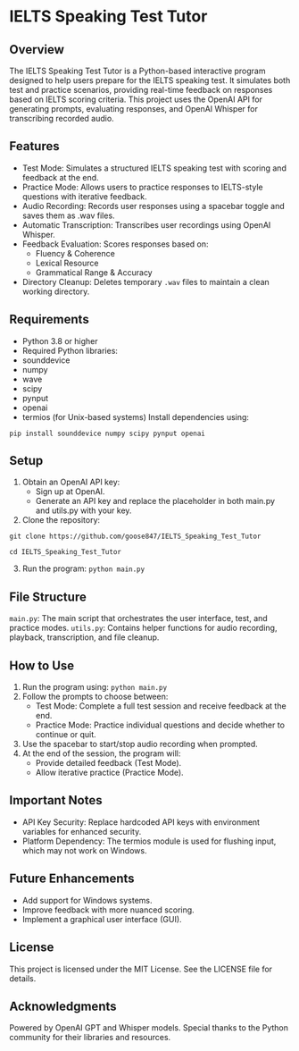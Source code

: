 # IELTS Speaking Test Tutor

## Overview

The IELTS Speaking Test Tutor is a Python-based interactive program designed to help users prepare for the IELTS speaking test. It simulates both test and practice scenarios, providing real-time feedback on responses based on IELTS scoring criteria. This project uses the OpenAI API for generating prompts, evaluating responses, and OpenAI Whisper for transcribing recorded audio.

## Features

 - Test Mode: Simulates a structured IELTS speaking test with scoring and feedback at the end.
 - Practice Mode: Allows users to practice responses to IELTS-style questions with iterative feedback.
 - Audio Recording: Records user responses using a spacebar toggle and saves them as .wav files.
 - Automatic Transcription: Transcribes user recordings using OpenAI Whisper.
 - Feedback Evaluation: Scores responses based on:
    - Fluency & Coherence
    - Lexical Resource
    - Grammatical Range & Accuracy
- Directory Cleanup: Deletes temporary `.wav` files to maintain a clean working directory.


## Requirements

 - Python 3.8 or higher
 - Required Python libraries:
 - sounddevice
 - numpy
 - wave
 - scipy
 - pynput
 - openai
 - termios (for Unix-based systems)
Install dependencies using:

```pip install sounddevice numpy scipy pynput openai```

## Setup

 1. Obtain an OpenAI API key:
    - Sign up at OpenAI.
    - Generate an API key and replace the placeholder in both main.py and utils.py with your key.
 2. Clone the repository:

```git clone https://github.com/goose847/IELTS_Speaking_Test_Tutor```

```cd IELTS_Speaking_Test_Tutor```

 3. Run the program:
```python main.py```

## File Structure

`main.py`: The main script that orchestrates the user interface, test, and practice modes.
`utils.py`: Contains helper functions for audio recording, playback, transcription, and file cleanup.

## How to Use

 1. Run the program using:
```python main.py```
 2. Follow the prompts to choose between:
    - Test Mode: Complete a full test session and receive feedback at the end.
    - Practice Mode: Practice individual questions and decide whether to continue or quit.
 3. Use the spacebar to start/stop audio recording when prompted.
 4. At the end of the session, the program will:
    - Provide detailed feedback (Test Mode).
    - Allow iterative practice (Practice Mode).

## Important Notes

 - API Key Security: Replace hardcoded API keys with environment variables for enhanced security.
 - Platform Dependency: The termios module is used for flushing input, which may not work on Windows.

## Future Enhancements

 - Add support for Windows systems.
 - Improve feedback with more nuanced scoring.
 - Implement a graphical user interface (GUI).

## License

This project is licensed under the MIT License. See the LICENSE file for details.

## Acknowledgments

Powered by OpenAI GPT and Whisper models.
Special thanks to the Python community for their libraries and resources.
